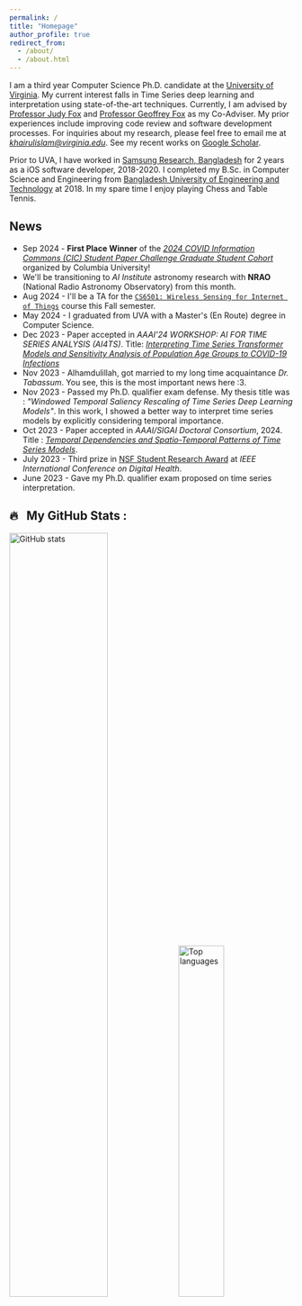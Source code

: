 ```yaml
---
permalink: /
title: "Homepage"
author_profile: true
redirect_from: 
  - /about/
  - /about.html
---
```


I am a third year Computer Science Ph.D. candidate at the [University of Virginia](https://engineering.virginia.edu/department/computer-science). 
My current interest falls in Time Series deep learning and interpretation using state-of-the-art techniques. Currently, I am advised by [Professor Judy Fox](https://judyfox.online/) and [Professor Geoffrey Fox](https://engineering.virginia.edu/faculty/geoffrey-c-fox) as my Co-Adviser. My prior experiences include improving code review and software development processes.  For inquiries about my research, please feel free to email me at <i>khairulislam@virginia.edu</i>. See my recent works on [Google Scholar](https://scholar.google.com/citations?user=pLgKvU8AAAAJ&hl=en).

Prior to UVA, I have worked in [Samsung Research, Bangladesh](https://research.samsung.com/srbd) for 2 years as a iOS software developer, 2018-2020. I completed my B.Sc. in Computer Science and Engineering from [Bangladesh University of Engineering and Technology](https://cse.buet.ac.bd/) at 2018. In my spare time I enjoy playing Chess and Table Tennis.

## News

* Sep 2024 - **First Place Winner** of the [*2024 COVID Information Commons (CIC) Student Paper Challenge Graduate Student Cohort*](https://covidinfocommons.datascience.columbia.edu/content/2024-cic-student-paper-challenge) organized by Columbia University!
* We'll be transitioning to *AI Institute* astronomy research with **NRAO** (National Radio Astronomy Observatory) from this month.
* Aug 2024 - I'll be a TA for the [`CS6501: Wireless Sensing for Internet of Things`](https://kunqian.info/teaching/uva_cs6501_ws4iot/fall2024/) course this Fall semester.
* May 2024 - I graduated from UVA with a Master's (En Route) degree in Computer Science.
* Dec 2023 - Paper accepted in *AAAI'24 WORKSHOP: AI FOR TIME SERIES ANALYSIS (AI4TS)*. Title: *[Interpreting Time Series Transformer Models and Sensitivity Analysis of Population Age Groups to COVID-19 Infections](https://arxiv.org/html/2401.15119v1)*
* Nov 2023 - Alhamdulillah, got married to my long time acquaintance *Dr. Tabassum*. You see, this is the most important news here :3. 
* Nov 2023 - Passed my Ph.D. qualifier exam defense. My thesis title was : *"Windowed Temporal Saliency Rescaling of Time Series Deep Learning Models"*. In this work, I showed a better way to interpret time series models by explicitly considering temporal importance. 
* Oct 2023 - Paper accepted in *AAAI/SIGAI Doctoral Consortium*, 2024. Title : *[Temporal Dependencies and Spatio-Temporal Patterns of Time Series Models](https://ojs.aaai.org/index.php/AAAI/article/view/30396)*.
* July 2023 - Third prize in [NSF Student Research Award](https://conferences.computer.org/icdh/2023/student_awards.html) at *IEEE International Conference on Digital Health*. 
* June 2023 - Gave my Ph.D. qualifier exam proposed on time series interpretation. 

## 🔥 &nbsp; My GitHub Stats :
<img src="https://github-readme-stats.vercel.app/api?username=khairulislam&show_icons=true" alt='GitHub stats' width='59%'/>
<img src="https://github-readme-stats.vercel.app/api/top-langs/?username=khairulislam&layout=donut&size_weight=0.5&count_weight=0.5" alt="Top languages"  width='40%'/>
